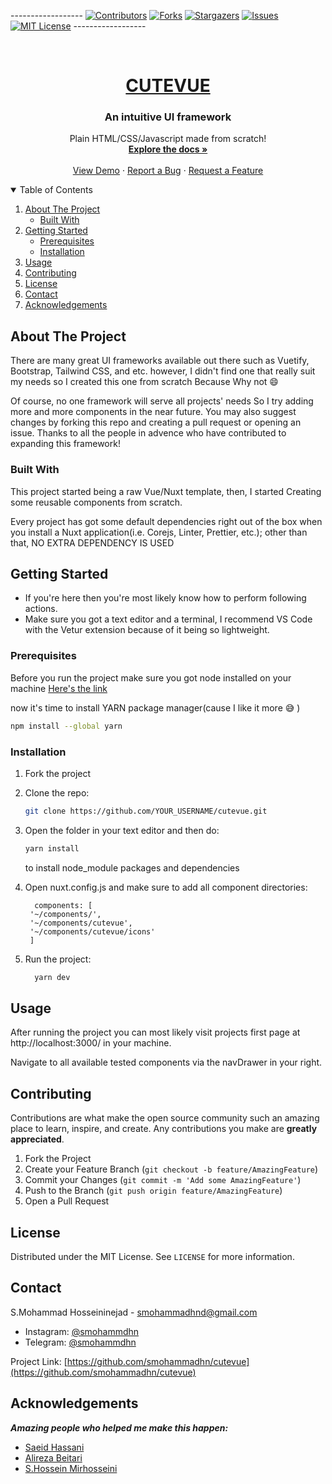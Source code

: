 <!-- PROJECT SHIELDS -->
\------------------
[![Contributors][contributors-shield]][contributors-url]
[![Forks][forks-shield]][forks-url]
[![Stargazers][stars-shield]][stars-url]
[![Issues][issues-shield]][issues-url]
[![MIT License][license-shield]][license-url]
\------------------
<!-- PROJECT LOGO -->
<br />
<p align="center">
  <a href="https://github.com/smohammdhn/cutevue">
    <h1 align="center">CUTEVUE</h1>
  </a>

  <h3 align="center">An intuitive UI framework</h3>

  <p align="center">
    Plain HTML/CSS/Javascript made from scratch!
    <br />  
    <a href="https://github.com/smohammadhn/cutevue/blob/main/README.md"><strong>Explore the docs »</strong></a>
    <br />
    <br />
    <a href="https://github.com/othneildrew/Best-README-Template">View Demo</a>
    ·
    <a href="https://github.com/othneildrew/Best-README-Template/issues">Report a Bug</a>
    ·
    <a href="https://github.com/othneildrew/Best-README-Template/issues">Request a Feature</a>
  </p>
</p>

<!-- TABLE OF CONTENTS -->
<details open="open">
  <summary>Table of Contents</summary>
  <ol>
    <li>
      <a href="#about-the-project">About The Project</a>
      <ul>
        <li><a href="#built-with">Built With</a></li>
      </ul>
    </li>
    <li>
      <a href="#getting-started">Getting Started</a>
      <ul>
        <li><a href="#prerequisites">Prerequisites</a></li>
        <li><a href="#installation">Installation</a></li>
      </ul>
    </li>
    <li><a href="#usage">Usage</a></li>
    <li><a href="#contributing">Contributing</a></li>
    <li><a href="#license">License</a></li>
    <li><a href="#contact">Contact</a></li>
    <li><a href="#acknowledgements">Acknowledgements</a></li>
  </ol>
</details>

<!-- ABOUT THE PROJECT -->

## About The Project

<!-- [![Product Name Screen Shot][product-screenshot]](https://example.com) -->

There are many great UI frameworks available out there such as Vuetify, Bootstrap, Tailwind CSS, and etc. however, I didn't find one that really suit my needs so I created this one from scratch Because Why not 😄

Of course, no one framework will serve all projects' needs So I try adding more and more components in the near future. You may also suggest changes by forking this repo and creating a pull request or opening an issue. Thanks to all the people in advence who have contributed to expanding this framework!

### Built With

This project started being a raw Vue/Nuxt template, then, I started Creating some reusable components from scratch.

Every project has got some default dependencies right out of the box when you install a Nuxt application(i.e. Corejs, Linter, Prettier, etc.); other than that, NO EXTRA DEPENDENCY IS USED

<!-- GETTING STARTED -->

## Getting Started

- If you're here then you're most likely know how to perform following actions.
- Make sure you got a text editor and a terminal, I recommend VS Code with the Vetur extension because of it being so lightweight.

### Prerequisites

Before you run the project make sure you got node installed on your machine
[Here's the link](https://nodejs.org/en/download/)

now it's time to install YARN package manager(cause I like it more 😅 )

```sh
npm install --global yarn
```

### Installation

1. Fork the project

2. Clone the repo:

   ```sh
   git clone https://github.com/YOUR_USERNAME/cutevue.git
   ```

3. Open the folder in your text editor and then do:

   ```sh
   yarn install
   ```

   to install node_module packages and dependencies

4. Open nuxt.config.js and make sure to add all component directories:

   ```
     components: [
    '~/components/',
    '~/components/cutevue',
    '~/components/cutevue/icons'
    ]
   ```
   
5. Run the project:
   ```sh
     yarn dev
   ```

## Usage

After running the project you can most likely visit projects first page at http://localhost:3000/ in your machine.

Navigate to all available tested components via the navDrawer in your right.

## Contributing

Contributions are what make the open source community such an amazing place to learn, inspire, and create. Any contributions you make are **greatly appreciated**.

1. Fork the Project
2. Create your Feature Branch (`git checkout -b feature/AmazingFeature`)
3. Commit your Changes (`git commit -m 'Add some AmazingFeature'`)
4. Push to the Branch (`git push origin feature/AmazingFeature`)
5. Open a Pull Request

## License

Distributed under the MIT License. See `LICENSE` for more information.

## Contact

S.Mohammad Hosseininejad - smohammadhnd@gmail.com

- Instagram: [@smohammdhn](https://www.instagram.com/smohammadhn/)
- Telegram: [@smohammdhn](https://t.me/smohammdhn)

Project Link: [https://github.com/smohammadhn/cutevue](https://github.com/smohammadhn/cutevue)

## Acknowledgements

**_Amazing people who helped me make this happen:_**

- [Saeid Hassani](https://github.com/realsaeedhassani)
- [Alireza Beitari](https://github.com/AliRezaBeitari)
- [S.Hossein Mirhosseini](https://github.com/hosseinmirhosseini76)

<!-- MARKDOWN LINKS & IMAGES -->
<!-- Shields -->

[issues-shield]: https://img.shields.io/github/issues/smohammadhn/cutevue?style=for-the-badge
[forks-shield]: https://img.shields.io/github/forks/smohammadhn/cutevue?style=for-the-badge
[stars-shield]: https://img.shields.io/github/stars/smohammadhn/cutevue?style=for-the-badge
[license-shield]: https://img.shields.io/github/license/smohammadhn/cutevue?style=for-the-badge
[contributors-shield]: https://img.shields.io/github/contributors/smohammadhn/cutevue?style=for-the-badge

<!-- URLs -->

[forks-url]: https://github.com/smohammadhn/cutevue/network/members
[contributors-url]: https://github.com/smohammadhn/cutevue/graphs/contributors
[stars-url]: https://github.com/smohammadhn/cutevue/stargazers
[issues-url]: https://github.com/smohammadhn/cutevue/issues
[license-url]: https://github.com/smohammadhn/cutevue/blob/main/LICENSE

<!-- [product-screenshot]: images/screenshot.png -->
